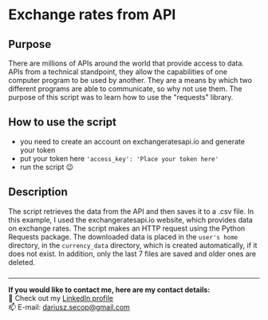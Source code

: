 # Exchange rates from API
## Purpose
There are millions of APIs around the world that provide access to data.
APIs from a technical standpoint, they allow the capabilities of one computer program to be used by another. 
They are a means by which two different programs are able to communicate, so why not use them. The purpose of this script was to learn how to use the "requests" library.
##  How to use the script 
- you need to create an account on exchangeratesapi.io and generate your token
- put your token here ```'access_key': 'Place your token here'```
- run the script :wink:
## Description
The script retrieves the data from the API and then saves it to a .csv file. 
In this example, I used the exchangeratesapi.io website, which provides data on exchange rates. 
The script makes an HTTP request using the Python Requests package. The downloaded data is placed in the ``user's home`` directory, in the ``currency_data`` directory, which is created automatically, if it does not exist. In addition, only the last 7 files are saved and older ones are deleted.
###
---
**If you would like to contact me, here are my contact details:**<br>
:link: Check out my [LinkedIn profile](https://www.linkedin.com/in/dariusz-klimowicz/)<br> 
:mailbox: E-mail: <dariusz.secop@gmail.com>
